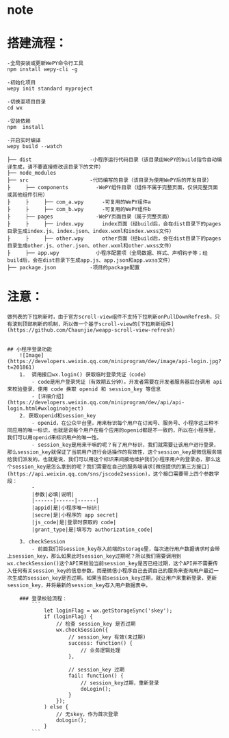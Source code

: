 # note


# 搭建流程：
	-全局安装或更新WePY命令行工具
	npm install wepy-cli -g

	-初始化项目
	wepy init standard myproject

	-切换至项目目录
	cd wx

	-安装依赖
	npm  install

	-开启实时编译
	wepy build --watch

	├── dist                   -小程序运行代码目录（该目录由WePY的build指令自动编译生成，请不要直接修改该目录下的文件）
	├── node_modules           
	├── src                    -代码编写的目录（该目录为使用WePY后的开发目录）
	├     ├── components         -WePY组件目录（组件不属于完整页面，仅供完整页面或其他组件引用）
	├     ├     ├── com_a.wpy      -可复用的WePY组件a
	├     ├     ├── com_b.wpy      -可复用的WePY组件b
	├     ├── pages              -WePY页面目录（属于完整页面）
	├     ├     ├── index.wpy      index页面（经build后，会在dist目录下的pages目录生成index.js、index.json、index.wxml和index.wxss文件）
	├     ├     ├── other.wpy      other页面（经build后，会在dist目录下的pages目录生成other.js、other.json、other.wxml和other.wxss文件）
	├     ├── app.wpy            小程序配置项（全局数据、样式、声明钩子等；经build后，会在dist目录下生成app.js、app.json和app.wxss文件）
	├── package.json           -项目的package配置


# 注意：
	做列表的下拉刷新时，由于官方scroll-view组件不支持下拉刷新onPullDownRefresh，只有滚到顶部刷新的机制，所以做一个基于scroll-view的[下拉刷新组件](https://github.com/Chaunjie/weapp-scroll-view-refresh)


	## 小程序登录功能
		![Image](https://developers.weixin.qq.com/miniprogram/dev/image/api-login.jpg?t=201861)
		1.	调用接口wx.login() 获取临时登录凭证（code）
			- code是用户登录凭证（有效期五分钟）。开发者需要在开发者服务器后台调用 api来校验登录，使用 code 换取 openid 和 session_key 等信息
			- [详细介绍](https://developers.weixin.qq.com/miniprogram/dev/api/api-login.html#wxloginobject)
		2. 获取openid和session_key
			- openid，在公众平台里，用来标识每个用户在订阅号、服务号、小程序这三种不同应用的唯一标识，也就是说每个用户在每个应用的openid都是不一致的，所以在小程序里，我们可以用openid来标识用户的唯一性。
			- session_key是用来干嘛的呢？有了用户标识，我们就需要让该用户进行登录，那么session_key就保证了当前用户进行会话操作的有效性，这个session_key是微信服务端给我们派发的。也就是说，我们可以用这个标识来间接地维护我们小程序用户的登录态，那么这个session_key是怎么拿到的呢？我们需要在自己的服务端请求[微信提供的第三方接口](https://api.weixin.qq.com/sns/jscode2session)，这个接口需要带上四个参数字段：
			- 
			|参数|必填|说明|
			|------|------|------|
			|appid|是|小程序唯一标识|
			|secre|是|小程序的 app secret|
			|js_code|是|登录时获取的 code|
			|grant_type|是|填写为 authorization_code|

		3. checkSession
			- 前面我们将session_key存入前端的storage里，每次进行用户数据请求时会带上session_key，那么如果此时session_key过期呢？所以我们需要调用到wx.checkSession()这个API来校验当前session_key是否已经过期，这个API并不需要传入任何有关session_key的信息参数，而是微信小程序自己去调自己的服务来查询用户最近一次生成的session_key是否过期。如果当前session_key过期，就让用户来重新登录，更新session_key，并将最新的session_key存入用户数据表中。

		### 登录校验流程：
			```
				let loginFlag = wx.getStorageSync('skey');
				if (loginFlag) {
				    // 检查 session_key 是否过期
				    wx.checkSession({
				        // session_key 有效(未过期)
				        success: function() {
				            // 业务逻辑处理
				        },
				    
				        // session_key 过期
				        fail: function() {
				            // session_key过期，重新登录
				            doLogin();
				        }
				    });
				) else {
				    // 无skey，作为首次登录
				    doLogin();
				}
			```
